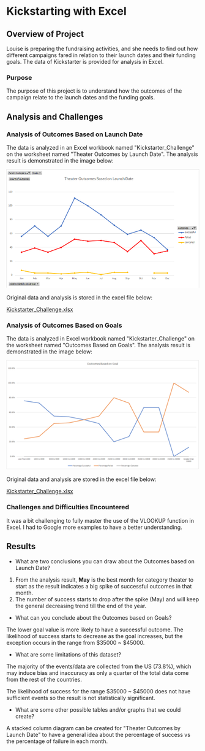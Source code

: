 # Kickstarting with Excel

## Overview of Project
Louise is preparing the fundraising activities, and she needs to find out how different campaigns fared in relation to their launch dates and their funding goals. The data of Kickstarter is provided for analysis in Excel.

### Purpose
The purpose of this project is to understand how the outcomes of the campaign relate to the launch dates and the funding goals.

## Analysis and Challenges

### Analysis of Outcomes Based on Launch Date
The data is analyzed in an Excel workbook named "Kickstarter_Challenge" on the worksheet named "Theater Outcomes by Launch Date". The analysis result is demonstrated in the image below:

![Theater_Outcomes_Based_on_Launch_Date.png](resources/Theater_Outcomes_Based_on_Launch_Date.png)

Original data and analysis is stored in the excel file below:

[Kickstarter_Challenge.xlsx](Kickstarter_Challenge.xlsx)

### Analysis of Outcomes Based on Goals
The data is analyzed in Excel workbook named "Kickstarter_Challenge" on the worksheet named "Outcomes Based on Goals". The analysis result is demonstrated in the image below:

![Outcomes_vs_Goals.png](resources/Outcomes_vs_Goals.png)

Original data and analysis are stored in the excel file below:

[Kickstarter_Challenge.xlsx](Kickstarter_Challenge.xlsx)

### Challenges and Difficulties Encountered
It was a bit challenging to fully master the use of the VLOOKUP function in Excel. I had to Google more examples to have a better understanding.

## Results

- What are two conclusions you can draw about the Outcomes based on Launch Date?
1. From the analysis result, **May** is the best month for category theater to start as the result indicates a big spike of successful outcomes in that month.
2. The number of success starts to drop after the spike (May) and will keep the general decreasing trend till the end of the year.

- What can you conclude about the Outcomes based on Goals?

The lower goal value is more likely to have a successful outcome. The likelihood of success starts to decrease as the goal increases, but the exception occurs in the range from $35000 ~ $45000.

- What are some limitations of this dataset?

The majority of the events/data are collected from the US (73.8%), which may induce bias and inaccuracy as only a quarter of the total data come from the rest of the countries. 
  
The likelihood of success for the range $35000 ~ $45000 does not have sufficient events so the result is not statistically significant.

- What are some other possible tables and/or graphs that we could create?

A stacked column diagram can be created for "Theater Outcomes by Launch Date" to have a general idea about the percentage of success vs the percentage of failure in each month.
